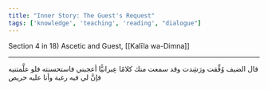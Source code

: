 ```yaml
---
title: "Inner Story: The Guest's Request"
tags: ['knowledge', 'teaching', 'reading', "dialogue"]
---
```


 Section 4 in 18) Ascetic and Guest, [[Kalīla wa-Dimna]]

---
قال الضيف وُفِّقت ورَشِدت وقد سمعت منك كلامًا عِبرانيًّا أعجبني فاستحسنته فلو علَّمتنيه فإنَّ لي فيه رغبة وأنا عليه حريص
